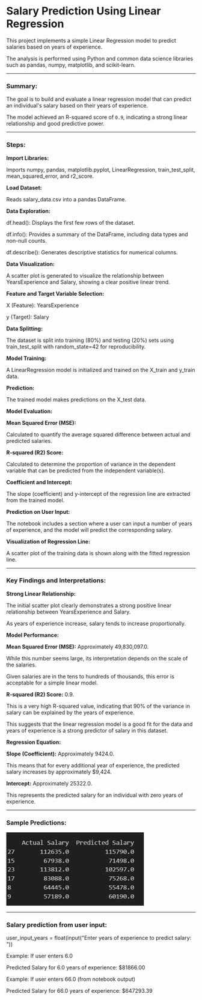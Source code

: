 # Salary Prediction Using Linear Regression

This project implements a simple Linear Regression model to predict salaries based on years of experience. 

The analysis is performed using Python and common data science libraries such as pandas, numpy, matplotlib, and scikit-learn.

---

### Summary:

The goal is to build and evaluate a linear regression model that can predict an individual's salary based on their years of experience. 

The model achieved an R-squared score of ```0.9```, indicating a strong linear relationship and good predictive power.

---

### Steps:


**Import Libraries:** 

Imports numpy, pandas, matplotlib.pyplot, LinearRegression, train_test_split, mean_squared_error, and r2_score.

**Load Dataset:** 

Reads salary_data.csv into a pandas DataFrame.

**Data Exploration:**

df.head(): Displays the first few rows of the dataset.

df.info(): Provides a summary of the DataFrame, including data types and non-null counts.

df.describe(): Generates descriptive statistics for numerical columns.

**Data Visualization:** 

A scatter plot is generated to visualize the relationship between YearsExperience and Salary, showing a clear positive linear trend.

**Feature and Target Variable Selection:**

X (Feature): YearsExperience

y (Target): Salary

**Data Splitting:** 

The dataset is split into training (80%) and testing (20%) sets using train_test_split with random_state=42 for reproducibility.

**Model Training:** 

A LinearRegression model is initialized and trained on the X_train and y_train data.

**Prediction:** 

The trained model makes predictions on the X_test data.

**Model Evaluation:**

**Mean Squared Error (MSE):** 

Calculated to quantify the average squared difference between actual and predicted salaries.

**R-squared (R2) Score:** 

Calculated to determine the proportion of variance in the dependent variable that can be predicted from the independent variable(s).

**Coefficient and Intercept:** 

The slope (coefficient) and y-intercept of the regression line are extracted from the trained model.

**Prediction on User Input:** 

The notebook includes a section where a user can input a number of years of experience, and the model will predict the corresponding salary.

**Visualization of Regression Line:** 

A scatter plot of the training data is shown along with the fitted regression line.

---

### Key Findings and Interpretations:

**Strong Linear Relationship:**

The initial scatter plot clearly demonstrates a strong positive linear relationship between YearsExperience and Salary. 

As years of experience increase, salary tends to increase proportionally.

**Model Performance:**

**Mean Squared Error (MSE):** Approximately 49,830,097.0. 

While this number seems large, its interpretation depends on the scale of the salaries. 

Given salaries are in the tens to hundreds of thousands, this error is acceptable for a simple linear model.

**R-squared (R2) Score:** 0.9. 

This is a very high R-squared value, indicating that 90% of the variance in salary can be explained by the years of experience. 

This suggests that the linear regression model is a good fit for the data and years of experience is a strong predictor of salary in this dataset.

**Regression Equation:**

**Slope (Coefficient):** Approximately 9424.0. 

This means that for every additional year of experience, the predicted salary increases by approximately $9,424.

**Intercept:** Approximately 25322.0. 

This represents the predicted salary for an individual with zero years of experience.

---

### Sample Predictions:

![sample predictions](image.png)

---


### Salary prediction from user input:

user_input_years = float(input("Enter years of experience to predict salary: "))

Example: If user enters 6.0

Predicted Salary for 6.0 years of experience: $81866.00

Example: If user enters 66.0 (from notebook output)

Predicted Salary for 66.0 years of experience: $647293.39
